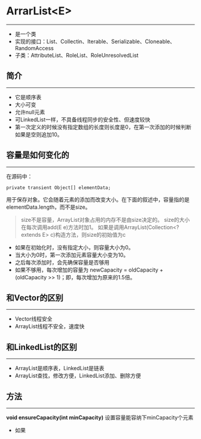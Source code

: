 # ArrarList<E\><A NAME="Collection"> </a>
---
* 是一个类
* 实现的接口：List、Collectin、Iterable、Serializable、Cloneable、RandomAccess
* 子类：AttributeList、RoleList、RoleUnresolvedList

## 简介
---
* 它是顺序表
* 大小可变
* 允许null元素
* 可LinkedList一样，不具备线程同步的安全性、但速度较快
* 第一次定义的时候没有指定数组的长度则长度是0，在第一次添加的时候判断如果是空则追加10。

## 容量是如何变化的
---
在源码中：

```
private transient Object[] elementData;
```
用于保存对象。它会随着元素的添加而改变大小。在下面的叙述中，容量指的是elementData.length，而不是size。

>size不是容量，ArrayList对象占用的内存不是由size决定的。
>size的大小在每次调用add(E e)方法时加1。
>如果是调用ArrayList(Collection<? extends E> c)构造方法，则size的初始值为c

* 如果在初始化时，没有指定大小，则容量大小为0。
* 当大小为0时，第一次添加元素容量大小变为10。
* 之后每次添加时，会先确保容量是否够用
* 如果不够用，每次增加的容量为 newCapacity = oldCapacity + (oldCapacity >> 1)；即，每次增加为原来的1.5倍。

## 和Vector的区别
---
* Vector线程安全
* ArrayList线程不安全，速度快

## 和LinkedList的区别
---
* ArrayList是顺序表，LinkedList是链表
* ArrayList查找，修改方便，LinkedList添加、删除方便

## 方法
---
**void ensureCapacity(int minCapacity)**
设置容量能容纳下minCapacity个元素

* 如果